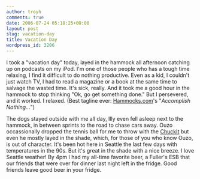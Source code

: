 ```yaml
---
author: troyh
comments: true
date: 2006-07-24 05:18:25+00:00
layout: post
slug: vacation-day
title: Vacation Day
wordpress_id: 3206
---
```


I took a "vacation day" today, layed in the hammock all afternoon catching up on podcasts on my iPod. I'm one of those people who has a tough time relaxing, I find it difficult to do nothing productive. Even as a kid, I couldn't just watch TV, I had to read a magazine or a book at the same time to salvage the wasted time. It's sick, really. And it took me a good hour in the hammock to stop thinking "Ok, go get something done." But I persevered, and it worked. I relaxed. (Best tagline ever: [Hammocks.com](http://www.hammocks.com/)'s "_Accomplish Nothing..._")

The dogs stayed outside with me all day, Illy even fell asleep next to the hammock, in between sprints to the road to chase cars away. Ouzo occassionally dropped the tennis ball for me to throw with the [ChuckIt](http://www.chuckit.com/products/chuckit/chuckit.html) but even he mostly layed in the shade, which, for those of you who know Ouzo, is out of character. It's been hot here in Seattle the last few days with temperatures in the 90s. But it's great in the shade with a nice breeze.  I love Seattle weather! By 4pm I had my all-time favorite beer, a Fuller's ESB that our friends that were over for dinner last night left in the fridge. Good friends leave good beer in your fridge.
